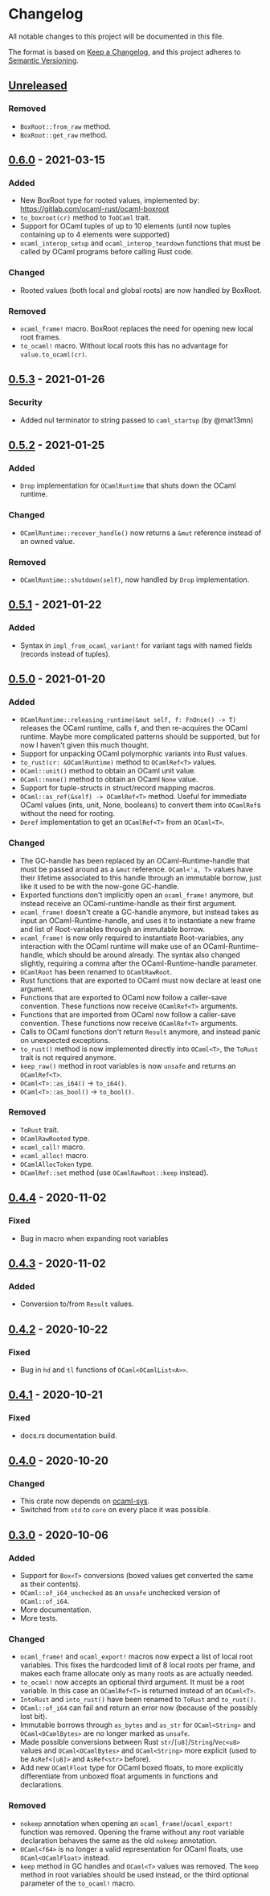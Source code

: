 # Changelog

All notable changes to this project will be documented in this file.

The format is based on [Keep a Changelog](https://keepachangelog.com/en/1.0.0/),
and this project adheres to [Semantic Versioning](https://semver.org/spec/v2.0.0.html).

## [Unreleased]

### Removed

- `BoxRoot::from_raw` method.
- `BoxRoot::get_raw` method.

## [0.6.0] - 2021-03-15

### Added

- New BoxRoot type for rooted values, implemented by: https://gitlab.com/ocaml-rust/ocaml-boxroot
- `to_boxroot(cr)` method to `ToOCaml` trait.
- Support for OCaml tuples of up to 10 elements (until now tuples containing up to 4 elements were supported)
- `ocaml_interop_setup` and `ocaml_interop_teardown` functions that must be called by OCaml programs before calling Rust code.

### Changed

- Rooted values (both local and global roots) are now handled by BoxRoot.

### Removed

- `ocaml_frame!` macro. BoxRoot replaces the need for opening new local root frames.
- `to_ocaml!` macro. Without local roots this has no advantage for `value.to_ocaml(cr)`.


## [0.5.3] - 2021-01-26

### Security

- Added nul terminator to string passed to `caml_startup` (by @mat13mn)

## [0.5.2] - 2021-01-25

### Added

- `Drop` implementation for `OCamlRuntime` that shuts down the OCaml runtime.

### Changed

- `OCamlRuntime::recover_handle()` now returns a `&mut` reference instead of an owned value.

### Removed

- `OCamlRuntime::shutdown(self)`, now handled by `Drop` implementation.

## [0.5.1] - 2021-01-22

### Added

- Syntax in `impl_from_ocaml_variant!` for variant tags with named fields (records instead of tuples).

## [0.5.0] - 2021-01-20

### Added

- `OCamlRuntime::releasing_runtime(&mut self, f: FnOnce() -> T)` releases the OCaml runtime, calls `f`, and then re-acquires the OCaml runtime. Maybe more complicated patterns should be supported, but for now I haven't given this much thought.
- Support for unpacking OCaml polymorphic variants into Rust values.
- `to_rust(cr: &OCamlRuntime)` method to `OCamlRef<T>` values.
- `OCaml::unit()` method to obtain an OCaml unit value.
- `OCaml::none()` method to obtain an OCaml `None` value.
- Support for tuple-structs in struct/record mapping macros.
- `OCaml::as_ref(&self) -> OCamlRef<T>` method. Useful for immediate OCaml values (ints, unit, None, booleans) to convert them into `OCamlRef`s without the need for rooting.
- `Deref` implementation to get an `OCamlRef<T>` from an `OCaml<T>`.

### Changed

- The GC-handle has been replaced by an OCaml-Runtime-handle that must be passed around as a `&mut` reference. `OCaml<'a, T>` values have their lifetime associated to this handle through an immutable borrow, just like it used to be with the now-gone GC-handle.
- Exported functions don't implicitly open an `ocaml_frame!` anymore, but instead receive an OCaml-runtime-handle as their first argument.
- `ocaml_frame!` doesn't create a GC-handle anymore, but instead takes as input an OCaml-Runtime-handle, and uses it to instantiate a new frame and list of Root-variables through an immutable borrow.
- `ocaml_frame!` is now only required to instantiate Root-variables, any interaction with the OCaml runtime will make use of an OCaml-Runtime-handle, which should be around already. The syntax also changed slightly, requiring a comma after the OCaml-Runtime-handle parameter.
- `OCamlRoot` has been renamed to `OCamlRawRoot`.
- Rust functions that are exported to OCaml must now declare at least one argument.
- Functions that are exported to OCaml now follow a caller-save convention. These functions now receive `OCamlRef<T>`  arguments.
- Functions that are imported from OCaml now follow a caller-save convention. These functions  now receive `OCamlRef<T>`  arguments.
- Calls to OCaml functions don't return `Result` anymore, and instead panic on unexpected exceptions.
- `to_rust()` method is now implemented directly into `OCaml<T>`, the `ToRust` trait is not required anymore.
- `keep_raw()` method in root variables is now `unsafe` and returns an `OCamlRef<T>`.
- `OCaml<T>::as_i64()` -> `to_i64()`.
- `OCaml<T>::as_bool()` -> `to_bool()`.

### Removed

- `ToRust` trait.
- `OCamlRawRooted` type.
- `ocaml_call!` macro.
- `ocaml_alloc!` macro.
- `OCamlAllocToken` type.
- `OCamlRef::set` method (use `OCamlRawRoot::keep` instead).

## [0.4.4] - 2020-11-02

### Fixed

- Bug in macro when expanding root variables

## [0.4.3] - 2020-11-02

### Added

- Conversion to/from `Result` values.

## [0.4.2] - 2020-10-22

### Fixed

- Bug in `hd` and `tl` functions of `OCaml<OCamlList<A>>`.

## [0.4.1] - 2020-10-21

### Fixed

- docs.rs documentation build.

## [0.4.0] - 2020-10-20

### Changed

- This crate now depends on [ocaml-sys](https://crates.io/crates/ocaml-sys).
- Switched from `std` to `core` on every place it was possible.

## [0.3.0] - 2020-10-06

### Added

- Support for `Box<T>` conversions (boxed values get converted the same as their contents).
- `OCaml::of_i64_unchecked` as an `unsafe` unchecked version of `OCaml::of_i64`.
- More documentation.
- More tests.

### Changed

- `ocaml_frame!` and `ocaml_export!` macros now expect a list of local root variables. This fixes the hardcoded limit of 8 local roots per frame, and makes each frame allocate only as many roots as are actually needed.
- `to_ocaml!` now accepts an optional third argument. It must be a root variable. In this case an `OCamlRef<T>` is returned instead of an `OCaml<T>`.
- `IntoRust` and `into_rust()` have been renamed to `ToRust` and `to_rust()`.
- `OCaml::of_i64` can fail and return an error now (because of the possibly lost bit).
- Immutable borrows through `as_bytes` and `as_str` for `OCaml<String>` and `OCaml<OCamlBytes>` are no longer marked as `unsafe`.
- Made possible conversions between Rust `str`/`[u8]`/`String`/`Vec<u8>` values and `OCaml<OCamlBytes>` and `OCaml<String>` more explicit (used to be `AsRef<[u8]>` and `AsRef<str>` before).
- Add new `OCamlFloat` type for OCaml boxed floats, to more explicitly differentiate from unboxed float arguments in functions and declarations.

### Removed

- `nokeep` annotation when opening an `ocaml_frame!`/`ocaml_export!` function was removed. Opening the frame without any root variable declaration behaves the same as the old `nokeep` annotation.
- `OCaml<f64>` is no longer a valid representation for OCaml floats, use `OCaml<OCamlFloat>` instead.
- `keep` method in GC handles and `OCaml<T>` values was removed. The `keep` method in root variables should be used instead, or the third optional parameter of the `to_ocaml!` macro.

[Unreleased]: https://github.com/simplestaking/ocaml-interop/compare/v0.6.0...HEAD
[0.6.0]: https://github.com/simplestaking/ocaml-interop/compare/v0.5.3...v0.6.0
[0.5.3]: https://github.com/simplestaking/ocaml-interop/compare/v0.5.2...v0.5.3
[0.5.2]: https://github.com/simplestaking/ocaml-interop/compare/v0.5.1...v0.5.2
[0.5.1]: https://github.com/simplestaking/ocaml-interop/compare/v0.5.0...v0.5.1
[0.5.0]: https://github.com/simplestaking/ocaml-interop/compare/v0.4.4...v0.5.0
[0.4.4]: https://github.com/simplestaking/ocaml-interop/compare/v0.4.3...v0.4.4
[0.4.3]: https://github.com/simplestaking/ocaml-interop/compare/v0.4.2...v0.4.3
[0.4.2]: https://github.com/simplestaking/ocaml-interop/compare/v0.4.1...v0.4.2
[0.4.1]: https://github.com/simplestaking/ocaml-interop/compare/v0.4.0...v0.4.1
[0.4.0]: https://github.com/simplestaking/ocaml-interop/compare/v0.3.0...v0.4.0
[0.3.0]: https://github.com/simplestaking/ocaml-interop/compare/v0.2.4...v0.3.0
